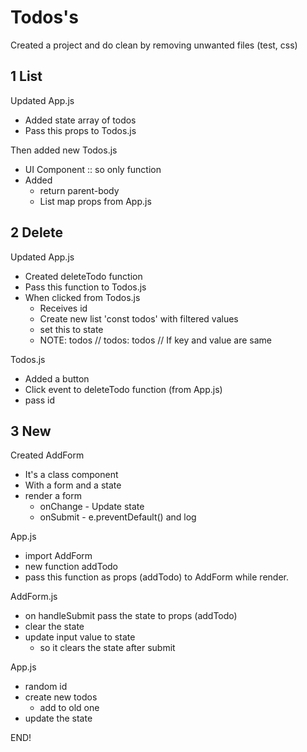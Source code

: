 # Todos's

Created a project and do clean by removing unwanted files (test, css)

## 1 List

Updated App.js

- Added state array of todos
- Pass this props to Todos.js

Then added new Todos.js

- UI Component :: so only function
- Added
  - return parent-body
  - List map props from App.js

## 2 Delete

Updated App.js

- Created deleteTodo function
- Pass this function to Todos.js
- When clicked from Todos.js
  - Receives id
  - Create new list 'const todos' with filtered values
  - set this to state
  - NOTE: todos // todos: todos // If key and value are same

Todos.js

- Added a button
- Click event to deleteTodo function (from App.js)
- pass id

## 3 New

Created AddForm

- It's a class component
- With a form and a state
- render a form
  - onChange - Update state
  - onSubmit - e.preventDefault() and log

App.js

- import AddForm
- new function addTodo
- pass this function as props (addTodo) to AddForm while render.

AddForm.js

- on handleSubmit pass the state to props (addTodo)
- clear the state
- update input value to state
  - so it clears the state after submit

App.js

- random id
- create new todos
  - add to old one
- update the state

END!
